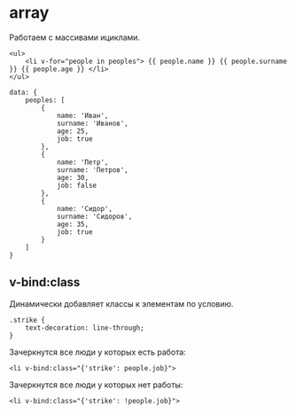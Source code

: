 # array
Работаем с массивами ициклами.

    <ul>
        <li v-for="people in peoples"> {{ people.name }} {{ people.surname }} {{ people.age }} </li>
    </ul>

    data: {
        peoples: [
            {
                name: 'Иван',
                surname: 'Иванов',
                age: 25,
                job: true
            },
            {
                name: 'Петр',
                surname: 'Петров',
                age: 30,
                job: false
            },
            {
                name: 'Сидор',
                surname: 'Сидоров',
                age: 35,
                job: true
            }
        ]
    }

## v-bind:class
Динамически добавляет классы к элементам по условию.

    .strike {
        text-decoration: line-through;
    }

Зачеркнутся все люди у которых есть работа:

    <li v-bind:class="{'strike': people.job}">

Зачеркнутся все люди у которых нет работы:

    <li v-bind:class="{'strike': !people.job}">
